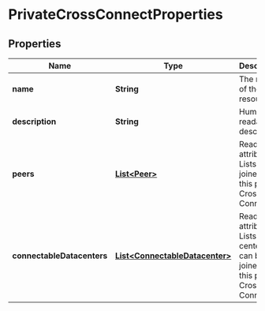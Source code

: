 

# PrivateCrossConnectProperties

## Properties

| Name | Type | Description | Notes |
| ------------ | ------------- | ------------- | ------------- |
| **name** | **String** | The name of the  resource. |  [optional] |
| **description** | **String** | Human-readable description. |  [optional] |
| **peers** | [**List&lt;Peer&gt;**](Peer.md) | Read-Only attribute. Lists LAN&#39;s joined to this private Cross-Connect. |  [optional] [readonly] |
| **connectableDatacenters** | [**List&lt;ConnectableDatacenter&gt;**](ConnectableDatacenter.md) | Read-Only attribute. Lists data centers that can be joined to this private Cross-Connect. |  [optional] [readonly] |


